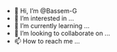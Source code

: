 - 👋 Hi, I’m @Bassem-G
- 👀 I’m interested in ...
- 🌱 I’m currently learning ...
- 💞️ I’m looking to collaborate on ...
- 📫 How to reach me ...

<!---
Bassem-G/Bassem-G is a ✨ special ✨ repository because its `README.md` (this file) appears on your GitHub profile.
You can click the Preview link to take a look at your changes.
--->
